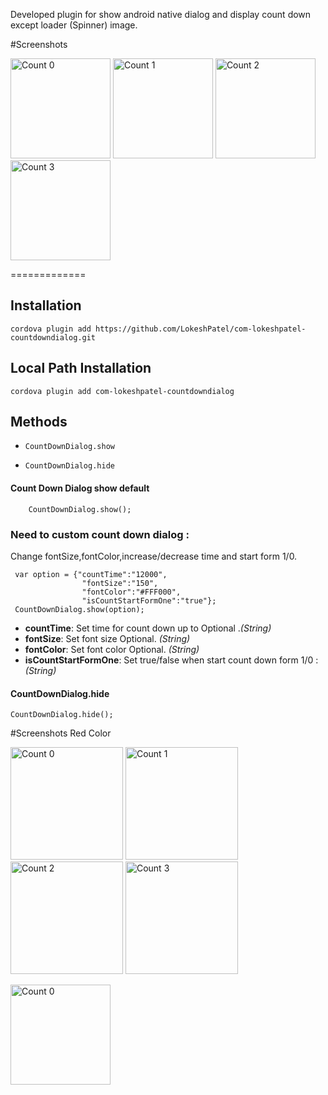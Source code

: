 
 Developed plugin for show android native dialog and display count down except loader (Spinner) image.
 
#Screenshots

<img src="https://dl.dropboxusercontent.com/s/dsyxioyr0znul7u/greenImage0.png?dl=0" alt="Count 0" width="160">
<img src="https://dl.dropboxusercontent.com/s/hi7dd67fritlovl/greenImage1.png?dl=0" alt="Count 1" width="160">
<img src="https://dl.dropboxusercontent.com/s/8y65sbasfcy9xf9/greenImage2.png?dl=0" alt="Count 2" width="160">
<img src="https://dl.dropboxusercontent.com/s/kljsbhdu38spy81/greenImage3.png?dl=0" alt="Count 3" width="160">

=============

## Installation

```
cordova plugin add https://github.com/LokeshPatel/com-lokeshpatel-countdowndialog.git

```

## Local Path Installation

```
cordova plugin add com-lokeshpatel-countdowndialog

```
## Methods
- `CountDownDialog.show`

- `CountDownDialog.hide`

#### Count Down Dialog show default
 ```
     CountDownDialog.show();
```
### Need to custom count down dialog :
  Change fontSize,fontColor,increase/decrease time and start form 1/0.
```
 var option = {"countTime":"12000",
                "fontSize":"150",
                "fontColor":"#FFF000",
                "isCountStartFormOne":"true"};
 CountDownDialog.show(option);

```
- __countTime__: Set time for count down up to  Optional ._(String)_
- __fontSize__: Set font size Optional. _(String)_
- __fontColor__: Set font color Optional. _(String)_
- __isCountStartFormOne__: Set true/false when start count down form 1/0 : _(String)_

#### CountDownDialog.hide

    CountDownDialog.hide();
    

#Screenshots Red Color

<img src="https://dl.dropboxusercontent.com/s/6z12p5z2bpctvks/redImage1.png?dl=0" alt="Count 0" width="180">
<img src="https://dl.dropboxusercontent.com/s/vvpaqcuu7uh0qwc/redImage2.png?dl=0" alt="Count 1" width="180">
<img src="https://dl.dropboxusercontent.com/s/pq4pk56gr3g2mcw/redImage3.png?dl=0" alt="Count 2" width="180">
<img src="https://dl.dropboxusercontent.com/s/2rytz6iatxysrzq/redImage4.png?dl=0" alt="Count 3" width="180">


<a href="https://www.paypal.me/LokeshPatel" target="_blank"><img src="https://dl.dropboxusercontent.com/s/r5azqieu9stu0pc/pay-now-button-afme.png?dl=0" alt="Count 0" width="160"/></a>
